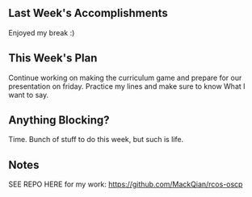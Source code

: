 
## Last Week's Accomplishments

Enjoyed my break :)


## This Week's Plan
Continue working on making the curriculum game and prepare for our presentation on friday. Practice my lines and make sure to know What I want to say.


## Anything Blocking?
Time. Bunch of stuff to do this week, but such is life.

## Notes
SEE REPO HERE for my work: https://github.com/MackQian/rcos-oscp
